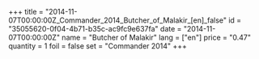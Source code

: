 +++
title = "2014-11-07T00:00:00Z_Commander_2014_Butcher_of_Malakir_[en]_false"
id = "35055620-0f04-4b71-b35c-ac9fc9e637fa"
date = "2014-11-07T00:00:00Z"
name = "Butcher of Malakir"
lang = ["en"]
price = "0.47"
quantity = 1
foil = false
set = "Commander 2014"
+++
